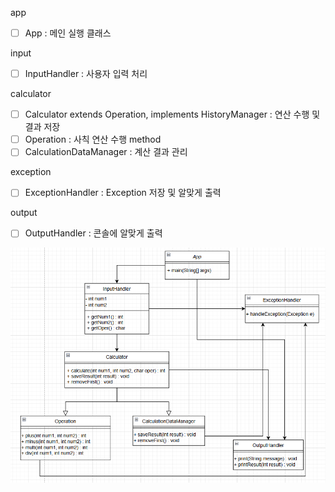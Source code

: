 app
- [ ] App : 메인 실행 클래스

input
- [ ] InputHandler : 사용자 입력 처리

calculator
- [ ] Calculator extends Operation, implements HistoryManager : 연산 수행 및 결과 저장
- [ ] Operation : 사칙 연산 수행 method
- [ ] CalculationDataManager : 계산 결과 관리

exception
- [ ] ExceptionHandler : Exception 저장 및 알맞게 출력

output
- [ ] OutputHandler : 콘솔에 알맞게 출력
  

![img.png](Lv2Class(Legacy).png)